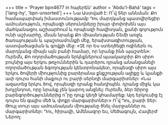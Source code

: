 +++
title = 'Prayer bpn4677 in հայերեն'
author = 'Abdu'l-Bahá'
tags = ['lang-hy', 'bpn-unsorted']
+++
Նա Աստված է:
Ո՜վ Տեր աննման: Քո համապարփակ իմաստունությամբ Դու մարդկանց պատվիրեցիր ամուսնություն, որպեսզի սերունդները իրար փոփոխեն այս մահկանացու աշխարհում և որպեսզի հավիտյան, քանի գոյություն ունի աշխարհը, մնան նրանք Քո միասնության Շեմի առջև ծառայության և պաշտամունքի մեջ, երախտագիտության, աստվածացման և գովքի մեջ: «Չէ որ Ես ստեղծեցի ոգիներն ու մարդկանց միայն այն բանի համար, որ նրանք ինձ պաշտեն»: Ուրեմն, Քո ողորմածության երկնքներում պսակադրիր Քո սիրո բույնից այս երկու թռչուններին և դարձրու դրանց անանցանելի ողորմածության ձգողության կենտրոնակետ, որպեսզի սիրո այս երկու ծովերի միությունից բարձրանա քնքշության ալիքը և կյանքի ափ դուրս հանի մաքուր ու բարի սերնդի մարգարիտներ: «Նա ազատեց երկու ծով, որպեսզի դրանք հանդիպեն. դրանց միջև կա խոչընդոտ, որը նրանք չեն կարող անցնել: Ուրեմն, ձեր Տիրոջ բարեգործություններից ո՞րը դուք կեղծ կհամարեք: Այդ երկուսից էլ դուրս են գալիս մեծ և փոքր մարգարիտներ:»
	Ո՜վ Դու, բարի Տեր: Թույլ տուր այս ամուսնական միությանը ծնել մարջաններ ու մարգարիտներ: Դու, հիրավի, Ամենազոր ես, Մեծագույն, Հավերժ Ներող:

